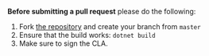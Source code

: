 **Before submitting a pull request** please do the following:

1. Fork [the repository](https://github.com/tinymce/tinymce-blazor) and create your branch from `master`
2. Ensure that the build works: `dotnet build`
3. Make sure to sign the CLA.
